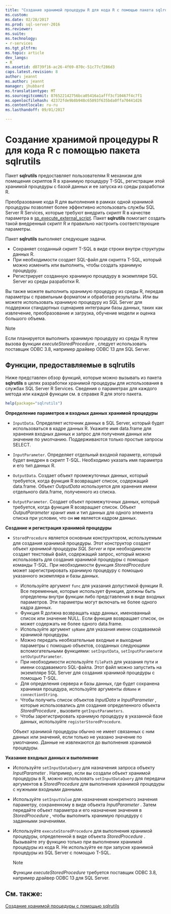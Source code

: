 ```yaml
---
title: "Создание хранимой процедуры R для кода R с помощью пакета sqlrutils | Документация Майкрософт"
ms.custom: 
ms.date: 02/28/2017
ms.prod: sql-server-2016
ms.reviewer: 
ms.suite: 
ms.technology:
- r-services
ms.tgt_pltfrm: 
ms.topic: article
dev_langs:
- R
ms.assetid: d8739f16-ac26-4f69-870c-51c77cf286d3
caps.latest.revision: 8
author: jeannt
ms.author: jeannt
manager: jhubbard
ms.translationtype: MT
ms.sourcegitcommit: 876522142756bca05416a1afff3cf10467f4c7f1
ms.openlocfilehash: 42372fde9b8b948c65093f635bda0ffa70441d26
ms.contentlocale: ru-ru
ms.lasthandoff: 09/01/2017

---
```

# <a name="generating-an-r-stored-procedure-for-r-code-using-the-sqlrutils-package"></a>Создание хранимой процедуры R для кода R с помощью пакета sqlrutils
Пакет **sqlrutils** предоставляет пользователям R механизм для помещения скриптов R в хранимую процедуру T-SQL, регистрации этой хранимой процедуры с базой данных и ее запуска из среды разработки R. 

Преобразование кода R для выполнения в рамках одной хранимой процедуры позволяет более эффективно использовать службы SQL Server R Services, которые требуют внедрить скрипт R в качестве параметра в [sp_execute_external_script](../../relational-databases/system-stored-procedures/sp-execute-external-script-transact-sql.md). Пакет **sqlrutils** помогает создать такой внедренный скрипт R и правильно настроить соответствующие параметры.

Пакет **sqlrutils** выполняет следующие задачи.

- Сохраняет созданный скрипт T-SQL в виде строки внутри структуры данных R.
- При необходимости создает SQL-файл для скрипта T-SQL, который можно изменить или выполнить, чтобы создать хранимую процедуру.
- Регистрирует созданную хранимую процедуру в экземпляре SQL Server из среды разработки R.

Вы также можете выполнить хранимую процедуру из среды R, передав параметры с правильным форматом и обработав результаты. Или вы можете использовать хранимую процедуру из SQL Server для поддержки стандартных сценариев интеграции базы данных, таких как извлечение, преобразование и загрузка, обучение модели и оценка большого объема.

  > [!NOTE]
  > Если планируется выполнить хранимую процедуру из среды R путем вызова функции *executeStoredProcedure* , следует использовать поставщик ODBC 3.8, например драйвер ODBC 13 для SQL Server.  
  
## <a name="functions-provided-in-sqlrutils"></a>Функции, предоставляемые в sqlrutils

Ниже представлен обзор функций, которые можно вызывать из пакета **sqlrutils** в целях разработки хранимой процедуры для использования в службах SQL Server R Services. Сведения о параметрах для каждого метода или каждой функции см. в справке R для этого пакета.

```R
help(package="sqlrutils") 
```

**Определение параметров и входных данных хранимой процедуры**

- `InputData`. Определяет источник данных в SQL Server, который будет использоваться в кадре данных R. Укажите имя data.frame для хранения входных данных и запрос для получения данных или значение по умолчанию. Поддерживаются только простые запросы SELECT.

- `InputParameter`. Определяет отдельный входной параметр, который будет внедрен в скрипт T-SQL. Необходимо указать имя параметра и его тип данных R.

- `OutputData`. Cоздает объект промежуточных данных, который требуется, когда функция R возвращает список, содержащий data.frame. 
   Объект *OutputData* используется для хранения имени отдельного data.frame, полученного из списка. 

- `OutputParameter`. Cоздает объект промежуточных данных, который требуется, когда функция R возвращает список. Объект *OutputParameter* хранит имя и тип данных для одного элемента списка при условии, что он **не** является кадром данных. 


**Создание и регистрация хранимой процедуры**


- `StoredProcedure` является основным конструктором, используемым для создания хранимой процедуры.  Этот конструктор создает объект *хранимой процедуры SQL Server* и при необходимости создает текстовый файл, содержащий запрос, который можно использовать для создания хранимой процедуры с помощью команды T-SQL. При необходимости функция *StoredProcedure* может зарегистрировать хранимую процедуру с помощью указанного экземпляра и базы данных.

   + Используйте аргумент `func` для указания допустимой функции R. Все переменные, которые использует функция, должны быть определены внутри функции либо представления в виде входных параметров. Эти параметры могут включать не более одного кадра данных.
   + Функция R должна возвращать кадр данных, именованный список или значение NULL. Если функция возвращает список, он может содержать не более одного data.frame.
   + Используйте аргумент `spName` для указания имени создаваемой хранимой процедуры.
   + Можно передать необязательные входные и выходные параметры с помощью объектов, созданных следующими вспомогательными функциями: `setInputData`, `setInputParameter`и `setOutputParameter`.
   +  При необходимости используйте `filePath` для указания пути и имени создаваемого SQL-файла. Этот файл можно запустить на экземпляре SQL Server для создания хранимой процедуры с помощью T-SQL.
   + Для определения сервера и базы данных, где будет сохранена хранимая процедура, используйте аргументы `dbName` и  `connectionString`.
   + Чтобы получить список объектов *InputData* и *InputParameter* , которые использовались для создания определенного объекта *StoredProcedure* , вызовите `getInputParameters`. 
   + Чтобы зарегистрировать хранимую процедуру в указанной базе данных, используйте `registerStoredProcedure`.

   Объект хранимой процедуры обычно не имеет связанных с ним данных или значений, если только не указано значение по умолчанию. Данные не извлекаются до выполнения хранимой процедуры. 


**Указание входных данных и выполнение**

- Используйте `setInputDataQuery` для назначения запроса объекту *InputParameter* . Например, если вы создали объект хранимой процедуры в R, можно использовать `setInputDataQuery` для передачи аргументов в *StoredProcedure* для выполнения хранимой процедуры с нужными входными данными.

- Используйте `setInputValue` для назначения конкретного значения параметру, сохраненному в виде объекта *InputParameter* . Затем передайте объект параметра и его назначение значения в *StoredProcedure* , чтобы выполнить хранимую процедуру с заданными значениями.

- Используйте `executeStoredProcedure` для выполнения хранимой процедуры, определенной в виде объекта *StoredProcedure* . Вызывайте эту функцию только при выполнении хранимой процедуры из кода R. Не используйте ее при запуске хранимой процедуры из SQL Server с помощью T-SQL.

  > [!NOTE]
  > Функции *executeStoredProcedure* требуется поставщик ODBC 3.8, например драйвер ODBC 13 для SQL Server.  
  
  



## <a name="see-also"></a>См. также:
[Создание хранимой процедуры с помощью sqlrutils](../../advanced-analytics/r-services/how-to-create-a-stored-procedure-using-sqlrutils.md)


